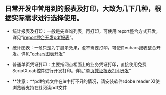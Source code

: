 ## 日常开发中常用到的报表及打印，大致为几下几种，根据实际需求进行选择使用。

* 统计报表及打印：一般是先查询列表，再打印，可使用ireport整合方式开发，详见”[ireport整合开发pdf报表](/kuang-jia-she-zhi/bao-biao-he-da-yin/ireportzheng-he-kai-fa-pdf-bao-biao.md)“。
* 统计图表：一般只是为了展示效果，但不需要打印，可使用echars报表整合开发。详见”[echars图表开发](/kuang-jia-she-zhi/bao-biao-he-da-yin/echarstu-biao-kai-fa.md)“
* 普通单页凭证打印：主要指网点柜面上的业务凭证打印，直接使用免费ScriptX.cab控件进行开发打印。详见"[单页凭证报表打印开发](/kuang-jia-she-zhi/bao-biao-he-da-yin/dan-ye-ping-zheng-bao-biao-da-yin-kai-fa.md)"

* **注意：**pdf格式文件在ie中打不开的情况，请安装软件adobe reader XI使浏览器支持在线阅读pdf文件

